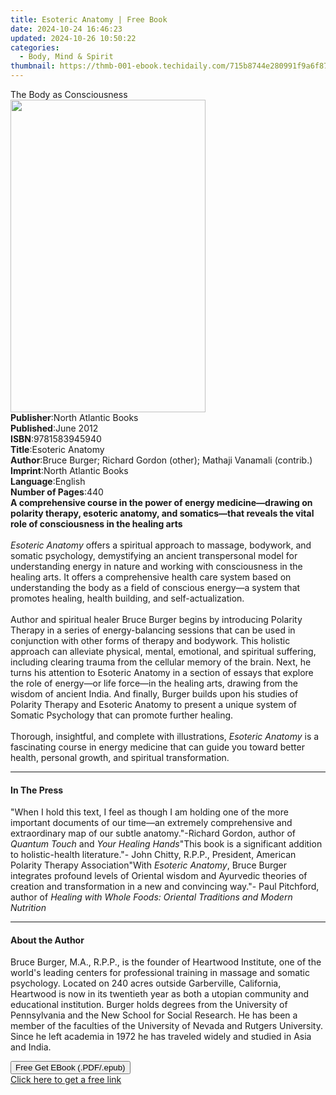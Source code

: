 ```yaml
---
title: Esoteric Anatomy | Free Book
date: 2024-10-24 16:46:23
updated: 2024-10-26 10:50:22
categories:
  - Body, Mind & Spirit
thumbnail: https://thmb-001-ebook.techidaily.com/715b8744e280991f9a6f87d88378a391a8f9af214168776430f0d2c9d532fe2a.jpg
---
```

<main id="book-container">
  <div class="flex flex-col">
    <div class="book-brief flex-1 py-6 px-4 sm:p-6 md:py-10 md:px-8">
      <!-- brief-->
      <div class="book-brief-main">The Body as Consciousness</div>
    </div>
    <div
      class="book-meta-info flex-1 grid gap-4 col-start-1 col-end-3 row-start-1 sm:mb-6 sm:grid-cols-4 lg:gap-6 lg:col-start-2 lg:row-end-6 lg:row-span-6 lg:mb-0"
    >
      <div
        class="book-meta-info-left place-content-center mt-4 p-4 text-sm leading-6 col-start-2 col-span-2 dark:text-slate-400"
      >
        <img
          class="w-full h-500 object-cover rounded-lg sm:h-255 sm:col-span-2 lg:col-span-full"
          src="https://img-001-ebook.techidaily.com/25ae8c814ec3def4da588e146dec6864f3cc063842e024523f67f5a2cb4ccb51.jpg"
          alt=""
          width="312"
          height="500"
        />
      </div>
      <div
        class="book-meta-info-right mt-2 col-start-1 row-start-2 col-span-3 self-center"
      >
        <!-- meta data  -->
        <div class="flex flex-col px-4 md:px-8">
          <div class="flex-1">
            <strong>Publisher</strong>:<span class="px-2"
              >North Atlantic Books</span
            >
          </div>
          <div class="flex-1">
            <strong>Published</strong>:<span class="px-2">June 2012</span>
          </div>
          <div class="flex-1">
            <strong>ISBN</strong>:<span class="px-2">9781583945940</span>
          </div>
          <div class="flex-1">
            <strong>Title</strong>:<span class="px-2">Esoteric Anatomy</span>
          </div>
          <div class="flex-1">
            <strong>Author</strong>:<span class="px-2"
              >Bruce Burger; Richard Gordon (other); Mathaji Vanamali
              (contrib.)</span
            >
          </div>
          <div class="flex-1">
            <strong>Imprint</strong>:<span class="px-2"
              >North Atlantic Books</span
            >
          </div>
          <div class="flex-1">
            <strong>Language</strong>:<span class="px-2">English</span>
          </div>
          <div class="flex-1">
            <strong>Number of Pages</strong>:<span class="px-2">440</span>
          </div>
        </div>
      </div>
    </div>
    <div class="book-description flex-1 py-6 px-4 sm:p-6 md:py-10 md:px-8">
      <div class="book-description-main">
        <div accordion-content="" id="description">
          <b
            >A comprehensive course in the power of energy medicine—drawing on
            polarity therapy, esoteric anatomy, and somatics—that reveals the
            vital role of consciousness in the healing arts</b
          ><br />
          &nbsp;<br />
          <i>Esoteric Anatomy</i> offers a spiritual approach to massage,
          bodywork, and somatic psychology, demystifying an ancient
          transpersonal model for understanding energy in nature and working
          with consciousness in the healing arts. It offers a comprehensive
          health care system based on understanding the body as a field of
          conscious energy—a system that promotes healing, health building, and
          self-actualization.<br />
          &nbsp;<br />
          Author and spiritual healer Bruce Burger begins by introducing
          Polarity Therapy in a series of energy-balancing sessions that can be
          used in conjunction with other forms of therapy and bodywork. This
          holistic approach can alleviate physical, mental, emotional, and
          spiritual suffering, including clearing trauma from the cellular
          memory of the brain. Next, he turns his attention to Esoteric Anatomy
          in a section of essays that explore the role of energy—or life
          force—in the healing arts, drawing from the wisdom of ancient India.
          And finally, Burger builds upon his studies of Polarity Therapy and
          Esoteric Anatomy to present a unique system of Somatic Psychology that
          can promote further healing.<br />
          &nbsp;<br />
          Thorough, insightful, and complete with illustrations,
          <i>Esoteric Anatomy</i> is a fascinating course in energy medicine
          that can guide you toward better health, personal growth, and
          spiritual transformation.
        </div>
        <div class="accordion-fader"></div>
      </div>
    </div>
    <div class="book-excerpts flex-1 py-6 px-4 sm:p-6 md:py-10 md:px-8">
      <!-- excerpts-->
      <div class="book-excerpts-main">
        <hr />
        <h4 class="placeholder placeholder-heading">
          <span>In The Press</span>
        </h4>
        <p>
          "When I hold this text, I feel as though I am holding one of the more
          important documents of our time—an extremely comprehensive and
          extraordinary map of our subtle anatomy."-Richard Gordon, author of
          <i>Quantum Touch</i> and <i>Your Healing Hands</i>"This book is a
          significant addition to holistic-health literature."- John Chitty,
          R.P.P., President, American Polarity Therapy Association"With
          <i>Esoteric Anatomy</i>, Bruce Burger integrates profound levels of
          Oriental wisdom and Ayurvedic theories of creation and transformation
          in a new and convincing way."- Paul Pitchford, author of
          <i
            >Healing with Whole Foods: Oriental Traditions and Modern
            Nutrition</i
          >
        </p>
      </div>
    </div>
    <div class="book-about-author flex-1 py-6 px-4 sm:p-6 md:py-10 md:px-8">
      <!-- about author-->
      <div class="book-main-author-main">
        <hr />
        <h4 class="placeholder placeholder-heading">
          <span>About the Author</span>
        </h4>
        <p>
          Bruce Burger, M.A., R.P.P., is the founder of Heartwood Institute, one
          of the world's leading centers for professional training in massage
          and somatic psychology. Located on 240 acres outside Garberville,
          California, Heartwood is now in its twentieth year as both a utopian
          community and educational institution. Burger holds degrees from the
          University of Pennsylvania and the New School for Social Research. He
          has been a member of the faculties of the University of Nevada and
          Rutgers University. Since he left academia in 1972 he has traveled
          widely and studied in Asia and India.
        </p>
      </div>
    </div>
    <div class="book-free-get flex-1 py-6 px-4 sm:p-6 md:py-10 md:px-8">
      <button
        id="btn-free-get"
        class="bg-blue-500 hover:bg-blue-700 text-white font-bold py-2 px-4 rounded"
      >
        Free Get EBook (.PDF/.epub)
      </button>
      <div id="countdown-display" class="px-2 text-lg mt-2"></div>
      <a
        id="free-link"
        class="hidden bg-blue-500 hover:bg-blue-700 text-white font-bold py-2 px-4 rounded"
        href="https://www.ebooks.com/en-us/book/892511/esoteric-anatomy/bruce-burger/"
        target="_blank"
        >Click here to get a free link</a
      >
    </div>
    <script>
      let countdownTime = 0;
      let countdownInterval = null;
      document
        .getElementById('btn-free-get')
        .addEventListener('click', startCountdown);
      function startCountdown() {
        countdownTime = new Date().getTime() + 60000 * 3;
        countdownInterval = setInterval(updateCountdown, 1000);
        document.getElementById('btn-free-get').disabled = true;
        document
          .getElementById('btn-free-get')
          .classList.add('bg-gray-500', 'cursor-not-allowed');
      }
      function updateCountdown() {
        let currentTime = new Date().getTime();
        let timeLeft = countdownTime - currentTime;
        let secondsLeft = Math.floor(timeLeft / 1000);
        document.getElementById('countdown-display').innerHTML =
          `Remaining time: ${secondsLeft} seconds.`;
        if (secondsLeft <= 0) {
          clearInterval(countdownInterval);
          document.getElementById('btn-free-get').classList.add('hidden');
          document.getElementById('free-link').classList.remove('hidden');
          document.getElementById('countdown-display').innerHTML = '';
        }
      }
    </script>
  </div>
</main>
